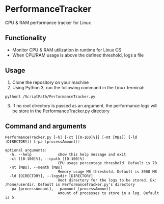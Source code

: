 # PerformanceTracker
CPU &amp; RAM performance tracker for Linux

## Functionality
- Monitor CPU & RAM utilization in runtime for Linux OS
- When CPU/RAM usage is above the defined threshold, logs a file

## Usage
1. Clone the repository on your machine
2. Using Python 3, run the following command in the Linux terminal:
```
python3 /ScriptPath/PerformanceTracker.py
```
3. If no root directory is passed as an argument, the performance logs will be store in the PerformanceTracker.py directory

## Command and arguments
```
PerformanceTracker.py [-h] [-ct [[0-100]%]] [-mt [MBs]] [-ld [DIRECTORY]] [-pa [processAmount]]

optional arguments:
  -h, --help            show this help message and exit
  -ct [[0-100]%], --cputh [[0-100]%]
                        CPU usage percentage threshold. Default is 70
  -mt [MBs], --memth [MBs]
                        Memory usage MB threshold. Default is 3000 MB
  -ld [DIRECTORY], --logsdir [DIRECTORY]
                        Root directory for the logs to be stored. Ex: /home/userdir. Default is PerformanceTracker.py's directory
  -pa [processAmount], --pamount [processAmount]
                        Amount of processes to store in a log. Default is 5
```